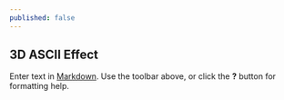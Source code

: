 ```yaml
---
published: false
---
```


## 3D ASCII Effect

Enter text in [Markdown](http://daringfireball.net/projects/markdown/). Use the toolbar above, or click the **?** button for formatting help.
